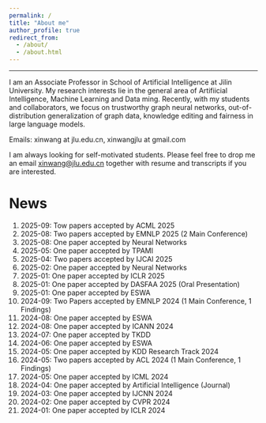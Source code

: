 ```yaml
---
permalink: /
title: "About me"
author_profile: true
redirect_from: 
  - /about/
  - /about.html
---
```


**********

I am an Associate Professor in School of Artificial Intelligence at Jilin University. My research interests lie in the general area of Artifiicial Intelligence, Machine Learning and Data ming. Recently, with my students and collaborators, we focus on trustworthy graph neural networks, out-of-distribution generalization of graph data, knowledge editing and fairness in large language models.

Emails: xinwang at jlu.edu.cn, xinwangjlu at gmail.com

I am always looking for self-motivated students. Please feel free to drop me an email xinwang@jlu.edu.cn together with resume and transcripts if you are interested.

News
======
1. 2025-09: Tow papers accepted by ACML 2025
2. 2025-08: Two papers accepted by EMNLP 2025 (2 Main Conference)
3. 2025-08: One paper accepted by Neural Networks
4. 2025-05: One paper accepted by TPAMI 
5. 2025-04: Two papers accepted by IJCAI 2025
6. 2025-02: One paper accepted by Neural Networks
7. 2025-01: One paper accepted by ICLR 2025
8. 2025-01: One paper accepted by DASFAA 2025 (Oral Presentation)
9. 2025-01: One paper accepted by ESWA
10. 2024-09: Two Papers accepted by EMNLP 2024 (1 Main Conference, 1 Findings)
11. 2024-08: One paper accepted by ESWA
12. 2024-08: One paper accepted by ICANN 2024
13. 2024-07: One paper accepted by TKDD
14. 2024-06: One paper accepted by ESWA
15. 2024-05: One paper accepted by KDD Research Track 2024
16. 2024-05: Two papers accepted by ACL 2024 (1 Main Conference, 1 Findings)
17. 2024-05: One paper accepted by ICML 2024
18. 2024-04: One paper accepted by Artificial Intelligence (Journal)
19. 2024-03: One paper accepted by IJCNN 2024
20. 2024-02: One paper accepted by CVPR 2024
21. 2024-01: One paper accepted by ICLR 2024







<!--
Site-wide configuration
------
The main configuration file for the site is in the base directory in [_config.yml](https://github.com/academicpages/academicpages.github.io/blob/master/_config.yml), which defines the content in the sidebars and other site-wide features. You will need to replace the default variables with ones about yourself and your site's github repository. The configuration file for the top menu is in [_data/navigation.yml](https://github.com/academicpages/academicpages.github.io/blob/master/_data/navigation.yml). For example, if you don't have a portfolio or blog posts, you can remove those items from that navigation.yml file to remove them from the header. 

Create content & metadata
------
For site content, there is one markdown file for each type of content, which are stored in directories like _publications, _talks, _posts, _teaching, or _pages. For example, each talk is a markdown file in the [_talks directory](https://github.com/academicpages/academicpages.github.io/tree/master/_talks). At the top of each markdown file is structured data in YAML about the talk, which the theme will parse to do lots of cool stuff. The same structured data about a talk is used to generate the list of talks on the [Talks page](https://academicpages.github.io/talks), each [individual page](https://academicpages.github.io/talks/2012-03-01-talk-1) for specific talks, the talks section for the [CV page](https://academicpages.github.io/cv), and the [map of places you've given a talk](https://academicpages.github.io/talkmap.html) (if you run this [python file](https://github.com/academicpages/academicpages.github.io/blob/master/talkmap.py) or [Jupyter notebook](https://github.com/academicpages/academicpages.github.io/blob/master/talkmap.ipynb), which creates the HTML for the map based on the contents of the _talks directory).

**Markdown generator**

I have also created [a set of Jupyter notebooks](https://github.com/academicpages/academicpages.github.io/tree/master/markdown_generator
) that converts a CSV containing structured data about talks or presentations into individual markdown files that will be properly formatted for the Academic Pages template. The sample CSVs in that directory are the ones I used to create my own personal website at stuartgeiger.com. My usual workflow is that I keep a spreadsheet of my publications and talks, then run the code in these notebooks to generate the markdown files, then commit and push them to the GitHub repository.

How to edit your site's GitHub repository
------
Many people use a git client to create files on their local computer and then push them to GitHub's servers. If you are not familiar with git, you can directly edit these configuration and markdown files directly in the github.com interface. Navigate to a file (like [this one](https://github.com/academicpages/academicpages.github.io/blob/master/_talks/2012-03-01-talk-1.md) and click the pencil icon in the top right of the content preview (to the right of the "Raw | Blame | History" buttons). You can delete a file by clicking the trashcan icon to the right of the pencil icon. You can also create new files or upload files by navigating to a directory and clicking the "Create new file" or "Upload files" buttons. 

Example: editing a markdown file for a talk
![Editing a markdown file for a talk](/images/editing-talk.png)

For more info
------
More info about configuring Academic Pages can be found in [the guide](https://academicpages.github.io/markdown/). The [guides for the Minimal Mistakes theme](https://mmistakes.github.io/minimal-mistakes/docs/configuration/) (which this theme was forked from) might also be helpful.

-->
